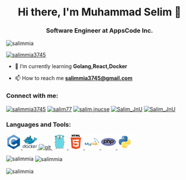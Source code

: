<h1 align="center">Hi there, I'm Muhammad Selim 👋</h1>
<h3 align="center">Software Engineer at AppsCode Inc.</h3>

<p align="left"> <img src="https://komarev.com/ghpvc/?username=salimmia&label=Profile%20views&color=0e75b6&style=flat" alt="salimmia" /> </p>

<p align="left"> <a href="https://twitter.com/salimmia3745" target="blank"><img src="https://img.shields.io/twitter/follow/salimmia3745?logo=twitter&style=for-the-badge" alt="salimmia3745" /></a> </p>

- 🌱 I’m currently learning **Golang,React,Docker**

- 📫 How to reach me **salimmia3745@gmail.com**

<h3 align="left">Connect with me:</h3>
<p align="left">
<a href="https://twitter.com/salimmia3745" target="blank"><img align="center" src="https://raw.githubusercontent.com/rahuldkjain/github-profile-readme-generator/master/src/images/icons/Social/twitter.svg" alt="salimmia3745" height="30" width="40" /></a>
<a href="https://www.linkedin.com/in/salim77/" target="blank"><img align="center" src="https://raw.githubusercontent.com/rahuldkjain/github-profile-readme-generator/master/src/images/icons/Social/linked-in-alt.svg" alt="salim77" height="30" width="40" /></a>
<a href="https://www.facebook.com/salim.jnucse/" target="blank"><img align="center" src="https://raw.githubusercontent.com/rahuldkjain/github-profile-readme-generator/master/src/images/icons/Social/facebook.svg" alt="salim.jnucse" height="30" width="40" /></a>
<a href="https://codeforces.com/profile/salim_jnu" target="blank"><img align="center" src="https://raw.githubusercontent.com/rahuldkjain/github-profile-readme-generator/master/src/images/icons/Social/codeforces.svg" alt="Salim_JnU" height="30" width="40" /></a>
<a href="https://leetcode.com/salim_jnu/" target="blank"><img align="center" src="https://raw.githubusercontent.com/rahuldkjain/github-profile-readme-generator/master/src/images/icons/Social/leet-code.svg" alt="Salim_JnU" height="30" width="40" /></a>
</p>

<h3 align="left">Languages and Tools:</h3>
<p align="left"> <a href="https://www.cprogramming.com/" target="_blank" rel="noreferrer"> <img src="https://raw.githubusercontent.com/devicons/devicon/master/icons/c/c-original.svg" alt="c" width="40" height="40"/> </a>  </a> <a href="https://www.docker.com/" target="_blank" rel="noreferrer"> <img src="https://raw.githubusercontent.com/devicons/devicon/master/icons/docker/docker-original-wordmark.svg" alt="docker" width="40" height="40"/> </a>  <a href="https://git-scm.com/" target="_blank" rel="noreferrer"> <img src="https://www.vectorlogo.zone/logos/git-scm/git-scm-icon.svg" alt="git" width="40" height="40"/> </a> <a href="https://golang.org" target="_blank" rel="noreferrer"> <img src="https://raw.githubusercontent.com/devicons/devicon/master/icons/go/go-original.svg" alt="go" width="40" height="40"/> </a> <a href="https://www.w3.org/html/" target="_blank" rel="noreferrer"> <img src="https://raw.githubusercontent.com/devicons/devicon/master/icons/html5/html5-original-wordmark.svg" alt="html5" width="40" height="40"/> </a> <a href="https://www.mysql.com/" target="_blank" rel="noreferrer"> <img src="https://raw.githubusercontent.com/devicons/devicon/master/icons/mysql/mysql-original-wordmark.svg" alt="mysql" width="40" height="40"/> </a> <a href="https://www.php.net" target="_blank" rel="noreferrer"> <img src="https://raw.githubusercontent.com/devicons/devicon/master/icons/php/php-original.svg" alt="php" width="40" height="40"/> </a> <a href="https://www.python.org" target="_blank" rel="noreferrer"> <img src="https://raw.githubusercontent.com/devicons/devicon/master/icons/python/python-original.svg" alt="python" width="40" height="40"/> </a> </p>

<p><img align="left" src="https://github-readme-stats.vercel.app/api/top-langs?username=salimmia&show_icons=true&locale=en" alt="salimmia" /></p>

<p>&nbsp;<img align="center" src="https://github-readme-stats.vercel.app/api?username=salimmia&show_icons=true&locale=en" alt="salimmia" /></p>

<p><img align="center" src="https://github-readme-streak-stats.herokuapp.com/?user=salimmia&" alt="salimmia" /></p>
